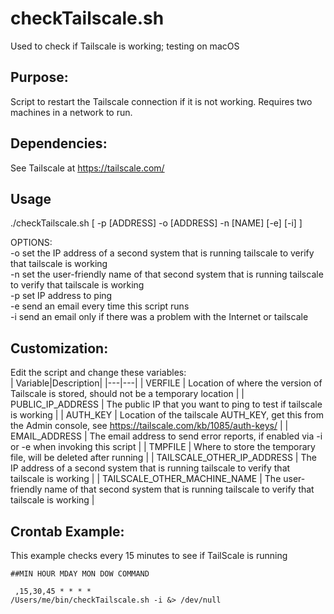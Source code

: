 # checkTailscale.sh
Used to check if Tailscale is working; testing on macOS


Purpose:
--------
Script to restart the Tailscale connection if it is not working. Requires two machines in a network to run.

Dependencies:
-------------

See Tailscale at https://tailscale.com/

Usage
--------------
./checkTailscale.sh  [ -p [ADDRESS] -o [ADDRESS] -n [NAME] [-e] [-i] ]

OPTIONS:
</br>   -o   set the IP address of a second system that is running tailscale to verify that tailscale is working
</br>   -n   set the user-friendly name of that second system that is running tailscale to verify that tailscale is working
</br>   -p   set IP address to ping
</br>   -e   send an email every time this script runs
</br>   -i   send an email only if there was a problem with the Internet or tailscale



Customization:
--------------
Edit the script and change these variables:
</br>
| Variable|Description|
|---|---|
| VERFILE                      | Location of where the version of Tailscale is stored, should not be a temporary location 						   |
| PUBLIC_IP_ADDRESS            | The public IP that you want to ping to test if tailscale is working											   |
| AUTH_KEY                     | Location of the tailscale AUTH_KEY, get this from the Admin console, see https://tailscale.com/kb/1085/auth-keys/ |
| EMAIL_ADDRESS                | The email address to send error reports, if enabled via -i or -e when invoking this script						   |
| TMPFILE                      | Where to store the temporary file, will be deleted after running												   |
| TAILSCALE_OTHER_IP_ADDRESS   | The IP address of a second system that is running tailscale to verify that tailscale is working				   |
| TAILSCALE_OTHER_MACHINE_NAME | The user-friendly name of that second system that is running tailscale to verify that tailscale is working		   |

Crontab Example:
----------------
This example checks every 15 minutes to see if TailScale is running 

<code>##MIN          HOUR   MDAY     MON     DOW      COMMAND<p>
,15,30,45     *      *       *       *       /Users/me/bin/checkTailscale.sh -i       	&> /dev/null</code>


